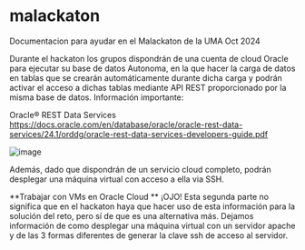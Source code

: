# malackaton
Documentacion para ayudar en el Malackaton de la UMA Oct 2024

Durante el hackaton los grupos dispondrán de una cuenta de cloud Oracle para ejecutar su base de datos Autonoma, en la que hacer la carga de datos en tablas que se crearán automáticamente durante dicha carga y podrán activar el acceso a dichas tablas mediante API REST proporcionado por la misma base de datos.
Información importante:

Oracle® REST Data Services
https://docs.oracle.com/en/database/oracle/oracle-rest-data-services/24.1/orddg/oracle-rest-data-services-developers-guide.pdf

![image](https://github.com/user-attachments/assets/cfc1b268-7f3c-4c3e-b7b9-5238027d25d6)

Además, dado que dispondrán de un servicio cloud completo, podrán desplegar una máquina virtual con acceso a ella via SSH.

**Trabajar con VMs en Oracle Cloud
**
¡OJO! Esta segunda parte no significa que en el hackaton haya que hacer uso de esta información para la solución del reto, pero sí de que es una alternativa más.
Dejamos información de como desplegar una máquina virtual con un servidor apache y de las 3 formas diferentes de generar la clave ssh de acceso al servidor. 
